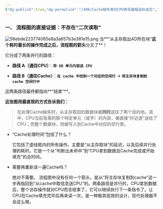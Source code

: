 ```yaml
---
{"dg-publish":true,"dg-permalink":"/408/Cache缺失竟对CPU寄存器暗送秋波😡","permalink":"/408/Cache缺失竟对CPU寄存器暗送秋波😡/"}
---
```



### 一、 流程图的直接证据：不存在“二次读取”

![56ebde223774065e8a3a657b3e381e15.png](/img/user/%E9%99%84%E4%BB%B6/56ebde223774065e8a3a657b3e381e15.png)
当**“从主存取出AD所在块”**这个耗时最长的操作完成之后，流程图的箭头**分叉了**！

它分成了两条并行的路径：

- **路径 A（通往CPU）**：**`将 AD 单元内容送 CPU`**
    
- **路径 B（通往Cache）**：**`在 cache 中找到一个对应的空闲行`** → **`将主存块复制到 cache 空闲行中`**
    

这两条路径最终都指向**“结束”**。

**这张图用最直观的方式告诉我们：**

> 在处理Cache缺失时，从主存取回的数据块被**同时**送往了两个目的地。其中，CPU当前急需的那个特定单元（或字）的内容，被直接“抄近道”送给了CPU；而整个数据块，则被写入到Cache中对应的空行里。

- “Cache处理时间”包括了什么？
    
    它包括了虚线框内的所有操作。主要是“从主存取块”的延迟，以及后续并行处理的耗时。它是一个从“判断出未命中”到“CPU拿到数据且Cache完成或开始填充”的总时间。
    
- 需要再重新读一遍Cache吗？
    
    绝对不需要。 流程图中没有任何一个箭头，是从“将主存块复制到cache”这一步再指回到“从cache中取信息送CPU”的。两条路径是并行的，CPU拿到数据后，整个访存操作就对CPU而言结束了，它可以继续执行下一条指令了。让CPU在Cache填充完毕后再来读一次，是一种极其低效的设计，现代处理器不会这么做。
    
